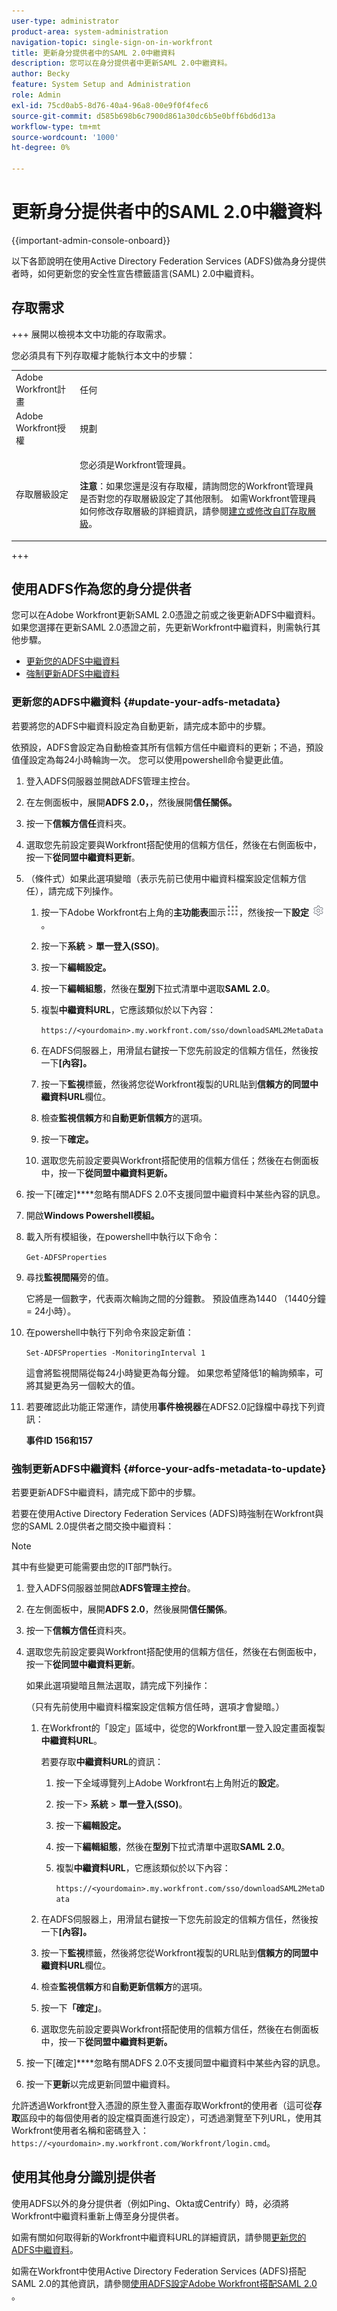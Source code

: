 ```yaml
---
user-type: administrator
product-area: system-administration
navigation-topic: single-sign-on-in-workfront
title: 更新身分提供者中的SAML 2.0中繼資料
description: 您可以在身分提供者中更新SAML 2.0中繼資料。
author: Becky
feature: System Setup and Administration
role: Admin
exl-id: 75cd0ab5-8d76-40a4-96a8-00e9f0f4fec6
source-git-commit: d585b698b6c7900d861a30dc6b5e0bff6bd6d13a
workflow-type: tm+mt
source-wordcount: '1000'
ht-degree: 0%

---
```


# 更新身分提供者中的SAML 2.0中繼資料

{{important-admin-console-onboard}}

以下各節說明在使用Active Directory Federation Services (ADFS)做為身分提供者時，如何更新您的安全性宣告標籤語言(SAML) 2.0中繼資料。

## 存取需求

+++ 展開以檢視本文中功能的存取需求。

您必須具有下列存取權才能執行本文中的步驟：

<table style="table-layout:auto"> 
 <col> 
 <col> 
 <tbody> 
  <tr> 
   <td role="rowheader">Adobe Workfront計畫</td> 
   <td>任何</td> 
  </tr> 
  <tr> 
   <td role="rowheader">Adobe Workfront授權</td> 
   <td>規劃</td> 
  </tr> 
  <tr> 
   <td role="rowheader">存取層級設定</td> 
   <td> <p>您必須是Workfront管理員。</p> <p><b>注意</b>：如果您還是沒有存取權，請詢問您的Workfront管理員是否對您的存取層級設定了其他限制。 如需Workfront管理員如何修改存取層級的詳細資訊，請參閱<a href="../../../administration-and-setup/add-users/configure-and-grant-access/create-modify-access-levels.md" class="MCXref xref">建立或修改自訂存取層級</a>。</p> </td> 
  </tr> 
 </tbody> 
</table>

+++

## 使用ADFS作為您的身分提供者

您可以在Adobe Workfront更新SAML 2.0憑證之前或之後更新ADFS中繼資料。 如果您選擇在更新SAML 2.0憑證之前，先更新Workfront中繼資料，則需執行其他步驟。

* [更新您的ADFS中繼資料](#update-your-adfs-metadata)
* [強制更新ADFS中繼資料](#force-your-adfs-metadata-to-update)

### 更新您的ADFS中繼資料 {#update-your-adfs-metadata}

若要將您的ADFS中繼資料設定為自動更新，請完成本節中的步驟。

依預設，ADFS會設定為自動檢查其所有信賴方信任中繼資料的更新；不過，預設值僅設定為每24小時輪詢一次。 您可以使用powershell命令變更此值。

1. 登入ADFS伺服器並開啟ADFS管理主控台。
1. 在左側面板中，展開&#x200B;**ADFS 2.0，**，然後展開&#x200B;**信任關係。**

1. 按一下&#x200B;**信賴方信任**&#x200B;資料夾。
1. 選取您先前設定要與Workfront搭配使用的信賴方信任，然後在右側面板中，按一下&#x200B;**從同盟中繼資料更新**。
1. （條件式）如果此選項變暗（表示先前已使用中繼資料檔案設定信賴方信任），請完成下列操作。

   1. 按一下Adobe Workfront右上角的&#x200B;**主功能表**&#x200B;圖示![主功能表圖示](assets/main-menu-icon.png)，然後按一下&#x200B;**設定** ![齒輪設定圖示](assets/gear-icon-settings.png)。

   1. 按一下&#x200B;**系統** > **單一登入(SSO)**。

   1. 按一下&#x200B;**編輯設定。**
   1. 按一下&#x200B;**編輯組態**，然後在&#x200B;**型別**&#x200B;下拉式清單中選取&#x200B;**SAML 2.0**。

   1. 複製&#x200B;**中繼資料URL**，它應該類似於以下內容：

      `https://<yourdomain>.my.workfront.com/sso/downloadSAML2MetaData`

   1. 在ADFS伺服器上，用滑鼠右鍵按一下您先前設定的信賴方信任，然後按一下&#x200B;**[內容]。**
   1. 按一下&#x200B;**監視**&#x200B;標籤，然後將您從Workfront複製的URL貼到&#x200B;**信賴方的同盟中繼資料URL**&#x200B;欄位。

   1. 檢查&#x200B;**監視信賴方**&#x200B;和&#x200B;**自動更新信賴方**&#x200B;的選項。

   1. 按一下&#x200B;**確定。**
   1. 選取您先前設定要與Workfront搭配使用的信賴方信任；然後在右側面板中，按一下&#x200B;**從同盟中繼資料更新。**

1. 按一下[確定]****&#x200B;忽略有關ADFS 2.0不支援同盟中繼資料中某些內容的訊息。
1. 開啟&#x200B;**Windows Powershell模組。**
1. 載入所有模組後，在powershell中執行以下命令：

   `Get-ADFSProperties`

1. 尋找&#x200B;**監視間隔**&#x200B;旁的值。

   它將是一個數字，代表兩次輪詢之間的分鐘數。 預設值應為1440 （1440分鐘= 24小時）。

1. 在powershell中執行下列命令來設定新值：

   `Set-ADFSProperties -MonitoringInterval 1`

   這會將監視間隔從每24小時變更為每分鐘。 如果您希望降低1的輪詢頻率，可將其變更為另一個較大的值。

1. 若要確認此功能正常運作，請使用&#x200B;**事件檢視器**&#x200B;在ADFS2.0記錄檔中尋找下列資訊：

   **事件ID 156和157**

### 強制更新ADFS中繼資料 {#force-your-adfs-metadata-to-update}

若要更新ADFS中繼資料，請完成下節中的步驟。

若要在使用Active Directory Federation Services (ADFS)時強制在Workfront與您的SAML 2.0提供者之間交換中繼資料：

>[!NOTE]
>
>其中有些變更可能需要由您的IT部門執行。

1. 登入ADFS伺服器並開啟&#x200B;**ADFS管理主控台**。
1. 在左側面板中，展開&#x200B;**ADFS 2.0**，然後展開&#x200B;**信任關係**。

1. 按一下&#x200B;**信賴方信任**&#x200B;資料夾。
1. 選取您先前設定要與Workfront搭配使用的信賴方信任，然後在右側面板中，按一下&#x200B;**從同盟中繼資料更新**。

   如果此選項變暗且無法選取，請完成下列操作：

   （只有先前使用中繼資料檔案設定信賴方信任時，選項才會變暗。）

   1. 在Workfront的「設定」區域中，從您的Workfront單一登入設定畫面複製&#x200B;**中繼資料URL**。

      若要存取&#x200B;**中繼資料URL**&#x200B;的資訊：

      1. 按一下全域導覽列上Adobe Workfront右上角附近的&#x200B;**設定**。
      1. 按一下> **系統** > **單一登入(SSO)**。
      1. 按一下&#x200B;**編輯設定。**
      1. 按一下&#x200B;**編輯組態**，然後在&#x200B;**型別**&#x200B;下拉式清單中選取&#x200B;**SAML 2.0**。
      1. 複製&#x200B;**中繼資料URL**，它應該類似於以下內容：

         `https://<yourdomain>.my.workfront.com/sso/downloadSAML2MetaData`

   1. 在ADFS伺服器上，用滑鼠右鍵按一下您先前設定的信賴方信任，然後按一下&#x200B;**[內容]。**
   1. 按一下&#x200B;**監視**&#x200B;標籤，然後將您從Workfront複製的URL貼到&#x200B;**信賴方的同盟中繼資料URL**&#x200B;欄位。
   1. 檢查&#x200B;**監視信賴方**&#x200B;和&#x200B;**自動更新信賴方**&#x200B;的選項。
   1. 按一下&#x200B;**「確定」**。
   1. 選取您先前設定要與Workfront搭配使用的信賴方信任，然後在右側面板中，按一下&#x200B;**從同盟中繼資料更新。**

1. 按一下[確定]****&#x200B;忽略有關ADFS 2.0不支援同盟中繼資料中某些內容的訊息。
1. 按一下&#x200B;**更新**&#x200B;以完成更新同盟中繼資料。

允許透過Workfront登入憑證的原生登入畫面存取Workfront的使用者（這可從&#x200B;**存取**&#x200B;區段中的每個使用者的設定檔頁面進行設定），可透過瀏覽至下列URL，使用其Workfront使用者名稱和密碼登入： `https://<yourdomain>.my.workfront.com/Workfront/login.cmd`。

## 使用其他身分識別提供者

使用ADFS以外的身分提供者（例如Ping、Okta或Centrify）時，必須將Workfront中繼資料重新上傳至身分提供者。

如需有關如何取得新的Workfront中繼資料URL的詳細資訊，請參閱[更新您的ADFS中繼資料](#update-your-adfs-metadata)。

如需在Workfront中使用Active Directory Federation Services (ADFS)搭配SAML 2.0的其他資訊，請參閱[使用ADFS設定Adobe Workfront搭配SAML 2.0 ](../../../administration-and-setup/add-users/single-sign-on/configure-workfront-saml-2-adfs.md)。
